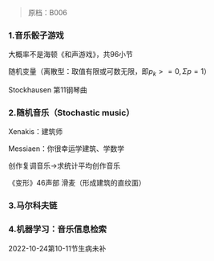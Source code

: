 > 原档：B006

### 1.音乐骰子游戏

大概率不是海顿《和声游戏》，共96小节

随机变量（离散型：取值有限或可数无限，即$p_k>=0,\Sigma p=1$）

Stockhausen 第11钢琴曲

### 2.随机音乐（Stochastic music）

Xenakis：建筑师

Messiaen：你很幸运学建筑、学数学

创作复调音乐→求统计平均创作音乐

《变形》46声部 滑麦（形成建筑的直纹面）

### 3.马尔科夫链

### 4.机器学习：音乐信息检索

2022-10-24第10-11节生病未补